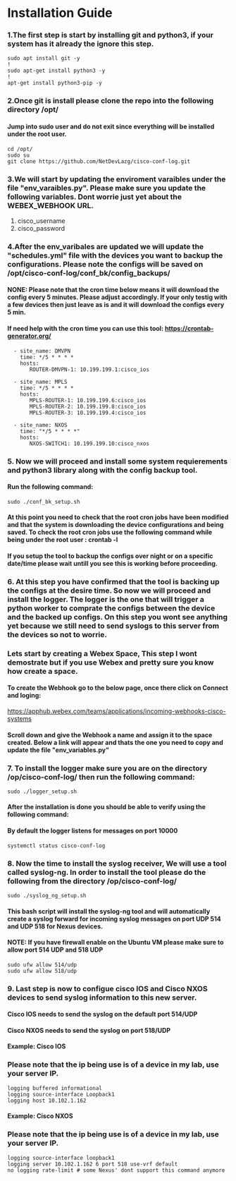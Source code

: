 # Installation Guide


### 1.The first step is start by installing git and python3, if your system has it already the ignore this step.
```
sudo apt install git -y
!
sudo apt-get install python3 -y
!
apt-get install python3-pip -y
```

### 2.Once git is install please clone the repo into the following directory /opt/

#### Jump into sudo user and do not exit since everything will be installed under the root user.

```
cd /opt/
sudo su
git clone https://github.com/NetDevLazg/cisco-conf-log.git
```

### 3.We will start by updating the enviroment varaibles under the file "env_varaibles.py". Please make sure you update the following variables. Dont worrie just yet about the WEBEX_WEBHOOK URL.

1. cisco_username
2. cisco_password


### 4.After the env_varibales are updated we will update the "schedules.yml" file with the devices you want to backup the configurations. Please note the configs will be saved on /opt/cisco-conf-log/conf_bk/config_backups/

#### NONE: Please note that the cron time below means it will download the config every 5 minutes. Please adjust accordingly. If your only testig with a few devices then just leave as is and it will download the configs every 5 min.

#### If need help with the cron time you can use this tool: https://crontab-generator.org/
```schedules:
  - site_name: DMVPN
    time: */5 * * * *
    hosts:
       ROUTER-DMVPN-1: 10.199.199.1:cisco_ios

  - site_name: MPLS
    time: */5 * * * *
    hosts:
       MPLS-ROUTER-1: 10.199.199.6:cisco_ios
       MPLS-ROUTER-2: 10.199.199.8:cisco_ios
       MPLS-ROUTER-3: 10.199.199.4:cisco_ios

  - site_name: NXOS
    time: "*/5 * * * *"
    hosts:
       NXOS-SWITCH1: 10.199.199.10:cisco_nxos
```

### 5. Now we will proceed and install some system requierements and python3 library along with the config backup tool.

#### Run the following command:
```
sudo ./conf_bk_setup.sh
```

#### At this point you need to check that the root cron jobs have been modified and that the system is downloading the device configurations and being saved. To check the root cron jobs use the following command while being under the root user : crontab -l

#### If you setup the tool to backup the configs over night or on a specific date/time please wait untill you see this is working before proceeding.


### 6. At this step you have confirmed that the tool is backing up the configs at the desire time. So now we will proceed and install the logger. The logger is the one that will trigger a python worker to comprate the configs between the device and the backed up configs. On this step you wont see anything yet because we still need to send syslogs to this server from the devices so not to worrie.

### Lets start by creating a Webex Space, This step I wont demostrate but if you use Webex and pretty sure you know how create a space.

#### To create the Webhook go to the below page, once there click on Connect and loging:
https://apphub.webex.com/teams/applications/incoming-webhooks-cisco-systems

#### Scroll down and give the Webhook a name and assign it to the space created. Below a link will appear and thats the one you need to copy and update the file "env_variables.py"

### 7. To install the logger make sure you are on the directory /op/cisco-conf-log/ then run the following command:
```
sudo ./logger_setup.sh
```

#### After the installation is done you should be able to verify using the following command:
#### By default the logger listens for messages on port 10000

```
systemctl status cisco-conf-log
```

### 8. Now the time to install the syslog receiver, We will use a tool called syslog-ng. In order to install the tool please do the following from the directory /op/cisco-conf-log/

```
sudo ./syslog_ng_setup.sh
```

#### This bash script will install the syslog-ng tool and will automatically create a syslog forward for incoming syslog messages on port UDP 514 and UDP 518 for Nexus devices. 

#### NOTE: If you have firewall enable on the Ubuntu VM please make sure to allow port 514 UDP and 518 UDP

```
sudo ufw allow 514/udp
sudo ufw allow 518/udp
```

### 9. Last step is now to configue cisco IOS and Cisco NXOS devices to send syslog information to this new server.

#### Cisco IOS needs to send the syslog on the default port 514/UDP
#### Cisco NXOS needs to send the syslog on port 518/UDP

#### Example: Cisco IOS
### Please note that the ip being use is of a device in my lab, use your server IP.
```
logging buffered informational
logging source-interface Loopback1
logging host 10.102.1.162
```
#### Example: Cisco NXOS
### Please note that the ip being use is of a device in my lab, use your server IP.
```
logging source-interface loopback1
logging server 10.102.1.162 6 port 518 use-vrf default
no logging rate-limit # some Nexus' dont support this command anymore
```
